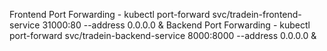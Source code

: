 Frontend Port Forwarding - kubectl port-forward svc/tradein-frontend-service 31000:80 --address 0.0.0.0 &
Backend Port Forwarding - kubectl port-forward svc/tradein-backend-service 8000:8000 --address 0.0.0.0 &
